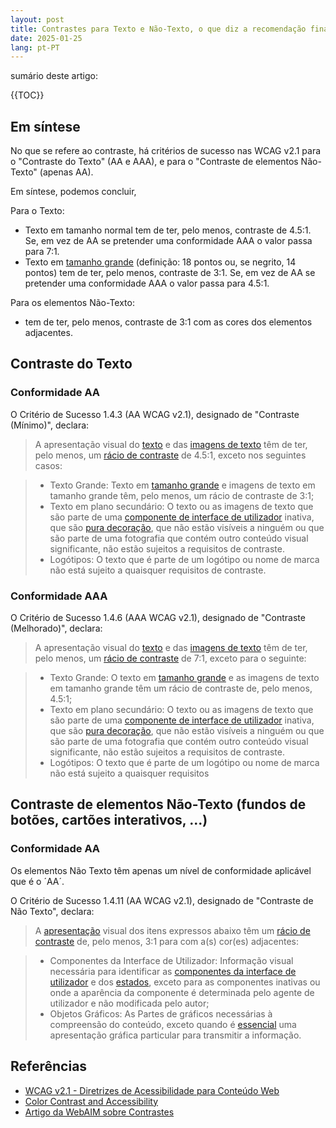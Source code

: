 ```yaml
---
layout: post
title: Contrastes para Texto e Não-Texto, o que diz a recomendação final das WCAG v2.1 do W3C
date: 2025-01-25
lang: pt-PT
---
```


sumário deste artigo:

{{TOC}}

## Em síntese

No que se refere ao contraste, há critérios de sucesso nas WCAG v2.1 para o "Contraste do Texto" (AA e AAA), e para o "Contraste de elementos Não-Texto" (apenas AA).

Em síntese, podemos concluir,

Para o Texto:

- Texto em tamanho normal tem de ter, pelo menos, contraste de 4.5:1. Se, em vez de AA se pretender uma conformidade AAA o valor passa para 7:1.
- Texto em [tamanho grande](https://www.acessibilidade.gov.pt/wcag/#dfn-large-scale) (definição: 18 pontos ou, se negrito, 14 pontos) tem de ter, pelo menos, contraste de 3:1. Se, em vez de AA se pretender uma conformidade AAA o valor passa para 4.5:1.

Para os elementos Não-Texto:

- tem de ter, pelo menos, contraste de 3:1 com as cores dos elementos adjacentes.

## Contraste do Texto

### Conformidade AA

O Critério de Sucesso 1.4.3 (AA WCAG v2.1), designado de "Contraste (Mínimo)", declara:

> A apresentação visual do [texto](https://www.acessibilidade.gov.pt/wcag/#dfn-text) e das [imagens de texto](https://www.acessibilidade.gov.pt/wcag/#dfn-images-of-text) têm de ter, pelo menos, um [rácio de contraste](https://www.acessibilidade.gov.pt/wcag/#dfn-contrast-ratio) de 4.5:1, exceto nos seguintes casos:

> - Texto Grande: Texto em [tamanho grande](https://www.acessibilidade.gov.pt/wcag/#dfn-large-scale) e imagens de texto em tamanho grande têm, pelo menos, um rácio de contraste de 3:1;
> - Texto em plano secundário: O texto ou as imagens de texto que são parte de uma [componente de interface de utilizador](https://www.acessibilidade.gov.pt/wcag/#dfn-user-interface-components) inativa, que são [pura decoração](https://www.acessibilidade.gov.pt/wcag/#dfn-pure-decoration), que não estão visíveis a ninguém ou que são parte de uma fotografia que contém outro conteúdo visual significante, não estão sujeitos a requisitos de contraste.
> - Logótipos: O texto que é parte de um logótipo ou nome de marca não está sujeito a quaisquer requisitos de contraste.

### Conformidade AAA

O Critério de Sucesso 1.4.6 (AAA WCAG v2.1), designado de "Contraste (Melhorado)", declara:

> A apresentação visual do [texto](https://www.acessibilidade.gov.pt/wcag/#dfn-text) e das [imagens de texto](https://www.acessibilidade.gov.pt/wcag/#dfn-images-of-text) têm de ter, pelo menos, um [rácio de contraste](https://www.acessibilidade.gov.pt/wcag/#dfn-contrast-ratio) de 7:1, exceto para o seguinte:

> - Texto Grande: O texto em [tamanho grande](https://www.acessibilidade.gov.pt/wcag/#dfn-large-scale) e as imagens de texto em tamanho grande têm um rácio de contraste de, pelo menos, 4.5:1;
> - Texto em plano secundário: O texto ou as imagens de texto que são parte de uma [componente de interface de utilizador](https://www.acessibilidade.gov.pt/wcag/#dfn-user-interface-components) inativa, que são [pura decoração](https://www.acessibilidade.gov.pt/wcag/#dfn-pure-decoration), que não estão visíveis a ninguém ou que são parte de uma fotografia que contém outro conteúdo visual significante, não estão sujeitos a requisitos de contraste.
> - Logótipos: O texto que é parte de um logótipo ou nome de marca não está sujeito a quaisquer requisitos

## Contraste de elementos Não-Texto (fundos de botões, cartões interativos, ...)

### Conformidade AA

Os elementos Não Texto têm apenas um nível de conformidade aplicável que é o ´AA´.

O Critério de Sucesso 1.4.11 (AA WCAG v2.1), designado de "Contraste de Não Texto", declara:

> A [apresentação](https://www.acessibilidade.gov.pt/wcag/#dfn-presentation) visual dos itens expressos abaixo têm um [rácio de contraste](https://www.acessibilidade.gov.pt/wcag/#dfn-contrast-ratio) de, pelo menos, 3:1 para com a(s) cor(es) adjacentes:

> - Componentes da Interface de Utilizador: Informação visual necessária para identificar as [componentes da interface de utilizador](https://www.acessibilidade.gov.pt/wcag/#dfn-user-interface-components) e dos [estados](https://www.acessibilidade.gov.pt/wcag/#dfn-states), exceto para as componentes inativas ou onde a aparência da componente é determinada pelo agente de utilizador e não modificada pelo autor;
> - Objetos Gráficos: As Partes de gráficos necessárias à compreensão do conteúdo, exceto quando é [essencial](https://www.acessibilidade.gov.pt/wcag/#dfn-essential) uma apresentação gráfica particular para transmitir a informação.

## Referências

- [WCAG v2.1 - Diretrizes de Acessibilidade para Conteúdo Web](https://www.acessibilidade.gov.pt/wcag/)
- [Color Contrast and Accessibility](https://www.aditus.io/contrast-and-accessibility/)
- [Artigo da WebAIM sobre Contrastes](https://webaim.org/articles/contrast/#sc1411)
